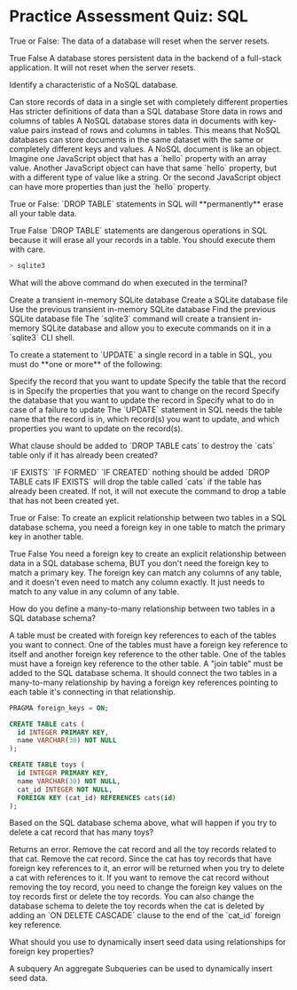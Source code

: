 # Practice Assessment Quiz: SQL

<!-- LO: Define a database and explain the uses for a database -->
<quiz>
  <question>
    <p>True or False: The data of a database will reset when the server resets.</p>
    <answer>True</answer>
    <answer correct>False</answer>
    <explanation>A database stores persistent data in the backend of a full-stack application. It will not reset when the server resets.</explanation>
  </question>
</quiz>

<!-- LO: Compare and contrast SQL vs NoSQL -->
<quiz>
  <question>
    <p>Identify a characteristic of a NoSQL database.</p>
    <answer correct>Can store records of data in a single set with completely different properties</answer>
    <answer>Has stricter definitions of data than a SQL database</answer>
    <answer>Store data in rows and columns of tables</answer>
    <explanation>A NoSQL database stores data in documents with key-value pairs instead of rows and columns in tables. This means that NoSQL databases can store documents in the same dataset with the same or completely different keys and values. A NoSQL document is like an object. Imagine one JavaScript object that has a `hello` property with an array value. Another JavaScript object can have that same `hello` property, but with a different type of value like a string. Or the second JavaScript object can have more properties than just the `hello` property.</explanation>
  </question>
</quiz>

<!-- LO: Describe the unusual power and danger of SQL commands -->
<quiz>
  <question>
    <p>True or False: `DROP TABLE` statements in SQL will **permanently** erase all your table data.</p>
    <answer correct>True</answer>
    <answer>False</answer>
    <explanation>`DROP TABLE` statements are dangerous operations in SQL because it will erase all your records in a table. You should execute them with care.</explanation>
  </question>
</quiz>

<!-- LO: Create a database -->
```bash
> sqlite3
```

<quiz>
  <question>
    <p>What will the above command do when executed in the terminal?</p>
    <answer correct>Create a transient in-memory SQLite database</answer>
    <answer>Create a SQLite database file</answer>
    <answer>Use the previous transient in-memory SQLite database</answer>
    <answer>Find the previous SQLite database file</answer>
    <explanation>The `sqlite3` command will create a transient in-memory SQLite database and allow you to execute commands on it in a `sqlite3` CLI shell.</explanation>
  </question>
</quiz>

<!-- LO: Update a single or multiple entries from a table -->
<quiz>
  <question multiple>
    <p>To create a statement to `UPDATE` a single record in a table in SQL, you must do **one or more** of the following:</p>
    <answer correct>Specify the record that you want to update</answer>
    <answer correct>Specify the table that the record is in</answer>
    <answer correct>Specify the properties that you want to change on the record</answer>
    <answer>Specify the database that you want to update the record in</answer>
    <answer>Specify what to do in case of a failure to update</answer>
    <explanation>The `UPDATE` statement in SQL needs the table name that the record is in, which record(s) you want to update, and which properties you want to update on the record(s).</explanation>
  </question>
</quiz>

<!-- LO: Destroy a table -->
<quiz>
  <question>
    <p>What clause should be added to `DROP TABLE cats` to destroy the `cats` table only if it has already been created?</p>
    <answer correct>`IF EXISTS`</answer>
    <answer>`IF FORMED`</answer>
    <answer>`IF CREATED`</answer>
    <answer>nothing should be added</answer>
    <explanation>`DROP TABLE cats IF EXISTS` will drop the table called `cats` if the table has already been created. If not, it will not execute the command to drop a table that has not been created yet.</explanation>
  </question>
</quiz>

<!-- LO: Explain the role of primary and foreign keys in building relationships between data in a relational database -->
<quiz>
  <question>
    <p>True or False: To create an explicit relationship between two tables in a SQL database schema, you need a foreign key in one table to match the primary key in another table.</p>
    <answer>True</answer>
    <answer correct>False</answer>
    <explanation>You need a foreign key to create an explicit relationship between data in a SQL database schema, BUT you don't need the foreign key to match a primary key. The foreign key can match any columns of any table, and it doesn't even need to match any column exactly. It just needs to match to any value in any column of any table.</explanation>
  </question>
</quiz>

<!-- LO:Create a many-to-many relationship between two tables using another table -->
<quiz>
  <question>
    <p>How do you define a many-to-many relationship between two tables in a SQL database schema?</p>
    <answer correct>A table must be created with foreign key references to each of the tables you want to connect.</answer>
    <answer>One of the tables must have a foreign key reference to itself and another foreign key reference to the other table.</answer>
    <answer>One of the tables must have a foreign key reference to the other table.</answer>
    <explanation>A "join table" must be added to the SQL database schema. It should connect the two tables in a many-to-many relationship by having a foreign key references pointing to each table it's connecting in that relationship.</explanation>
  </question>
</quiz>

<!-- LO: Describe how using delete on one entry can necessitate deletions to cascade to other tables -->
```sql
PRAGMA foreign_keys = ON;

CREATE TABLE cats (
  id INTEGER PRIMARY KEY,
  name VARCHAR(30) NOT NULL
);

CREATE TABLE toys (
  id INTEGER PRIMARY KEY,
  name VARCHAR(30) NOT NULL,
  cat_id INTEGER NOT NULL,
  FOREIGN KEY (cat_id) REFERENCES cats(id)
);
```

<quiz>
  <question>
    <p>Based on the SQL database schema above, what will happen if you try to delete a cat record that has many toys?</p>
    <answer correct>Returns an error.</answer>
    <answer>Remove the cat record and all the toy records related to that cat.</answer>
    <answer>Remove the cat record.</answer>
    <explanation>Since the cat has toy records that have foreign key references to it, an error will be returned when you try to delete a cat with references to it. If you want to remove the cat record without removing the toy record, you need to change the foreign key values on the toy records first or delete the toy records. You can also change the database schema to delete the toy records when the cat is deleted by adding an `ON DELETE CASCADE` clause to the end of the `cat_id` foreign key reference.</explanation>
  </question>
</quiz>

<!-- Differentiate the purpose between using an aggregate and a subquery -->
<quiz>
  <question>
    <p>What should you use to dynamically insert seed data using relationships for foreign key properties?</p>
    <answer correct>A subquery</answer>
    <answer>An aggregate</answer>
    <explanation>Subqueries can be used to dynamically insert seed data.</explanation>
  </question>
</quiz>
